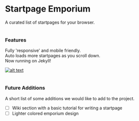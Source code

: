 # Startpage Emporium
A curated list of startpages for your browser.<br /><br />
### Features
Fully 'responsive' and mobile friendly.<br />Auto loads more startpages as you scroll down.<br />Now running on Jekyll!

[![alt text](http://0xe4.github.io/startpages/preview.jpg)](http://startpages.github.io/ "Startpage Emporium")
<br /><br />
### Future Additions
A short list of some additions we would like to add to the project.
- [ ] Wiki section with a basic tutorial for writing a startpage
- [ ] Lighter colored emporium design
